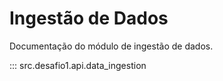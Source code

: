 # Ingestão de Dados

Documentação do módulo de ingestão de dados.

::: src.desafio1.api.data_ingestion
